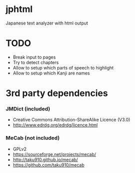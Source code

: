 # jphtml
Japanese text analyzer with html output

# TODO
* Break input to pages
* Try to detect chapters
* Allow to setup which parts of speech to highlight
* Allow to setup which Kanji are names

# 3rd party dependencies

### JMDict (included)
* Creative Commons Attribution-ShareAlike Licence (V3.0)
* http://www.edrdg.org/edrdg/licence.html

### MeCab (not included)
* GPLv2
* https://sourceforge.net/projects/mecab/
* http://taku910.github.io/mecab/
* https://github.com/taku910/mecab

